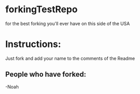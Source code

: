 # forkingTestRepo
for the best forking you'll ever have on this side of the USA

# Instructions: 
Just fork and add your name to the comments of the Readme


## People who have forked: 
-Noah 
